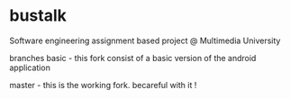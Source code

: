 # bustalk
Software engineering assignment based project @ Multimedia University

branches
basic - this fork consist of a basic version of the android application


master - this is the working fork. becareful with it !
